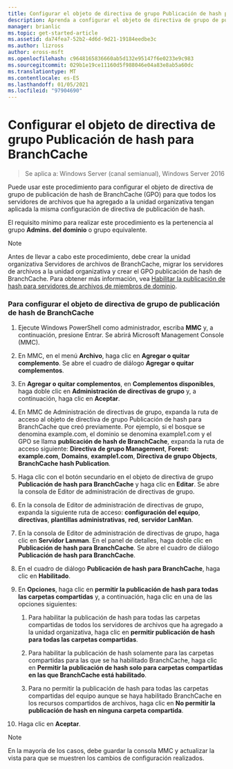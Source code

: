 ```yaml
---
title: Configurar el objeto de directiva de grupo Publicación de hash para BranchCache
description: Aprenda a configurar el objeto de directiva de grupo de publicación de hash de BranchCache (GPO) para que todos los servidores de archivos que ha agregado a la unidad organizativa tengan aplicada la misma configuración de directiva de publicación de hash.
manager: brianlic
ms.topic: get-started-article
ms.assetid: da74fea7-52b2-4d6d-9d21-19184eedbe3c
ms.author: lizross
author: eross-msft
ms.openlocfilehash: c9648165836660ab5d132e95147f6e0233e9c983
ms.sourcegitcommit: 029b1e19ce11160d5f988046e04a83e8ab5a60dc
ms.translationtype: MT
ms.contentlocale: es-ES
ms.lasthandoff: 01/05/2021
ms.locfileid: "97904690"
---
```

# <a name="configure-the-branchcache-hash-publication-group-policy-object"></a>Configurar el objeto de directiva de grupo Publicación de hash para BranchCache

>Se aplica a: Windows Server (canal semianual), Windows Server 2016

Puede usar este procedimiento para configurar el objeto de directiva de grupo de publicación de hash de BranchCache (GPO) para que todos los servidores de archivos que ha agregado a la unidad organizativa tengan aplicada la misma configuración de directiva de publicación de hash.

El requisito mínimo para realizar este procedimiento es la pertenencia al grupo **Admins. del dominio** o grupo equivalente.

> [!NOTE]
> Antes de llevar a cabo este procedimiento, debe crear la unidad organizativa Servidores de archivos de BranchCache, migrar los servidores de archivos a la unidad organizativa y crear el GPO publicación de hash de BranchCache. Para obtener más información, vea [Habilitar la publicación de hash para servidores de archivos de miembros de dominio](../../branchcache/deploy/Enable-Hash-Publication-for-Domain-Member-File-Servers.md).

### <a name="to-configure-the-branchcache-hash-publication-group-policy-object"></a>Para configurar el objeto de directiva de grupo de publicación de hash de BranchCache

1.  Ejecute Windows PowerShell como administrador, escriba **MMC** y, a continuación, presione Entrar. Se abrirá Microsoft Management Console (MMC).

2.  En MMC, en el menú **Archivo**, haga clic en **Agregar o quitar complemento**. Se abre el cuadro de diálogo **Agregar o quitar complementos**.

3.  En **Agregar o quitar complementos**, en **Complementos disponibles**, haga doble clic en **Administración de directivas de grupo** y, a continuación, haga clic en **Aceptar**.

4.  En MMC de Administración de directivas de grupo, expanda la ruta de acceso al objeto de directiva de grupo Publicación de hash para BranchCache que creó previamente. Por ejemplo, si el bosque se denomina example.com, el dominio se denomina example1.com y el GPO se llama **publicación de hash de BranchCache**, expanda la ruta de acceso siguiente: **Directiva de grupo Management**, **Forest: example.com**, **Domains**, **example1.com**, **Directiva de grupo Objects**, **BranchCache hash Publication**.

5.  Haga clic con el botón secundario en el objeto de directiva de grupo **Publicación de hash para BranchCache** y haga clic en **Editar**. Se abre la consola de Editor de administración de directivas de grupo.

6.  En la consola de Editor de administración de directivas de grupo, expanda la siguiente ruta de acceso: **configuración del equipo**, **directivas**, **plantillas administrativas**, **red**, **servidor LanMan**.

7.  En la consola de Editor de administración de directivas de grupo, haga clic en **Servidor Lanman**. En el panel de detalles, haga doble clic en **Publicación de hash para BranchCache**. Se abre el cuadro de diálogo **Publicación de hash para BranchCache**.

8.  En el cuadro de diálogo **Publicación de hash para BranchCache**, haga clic en **Habilitado**.

9. En **Opciones**, haga clic en **permitir la publicación de hash para todas las carpetas compartidas** y, a continuación, haga clic en una de las opciones siguientes:

    1.  Para habilitar la publicación de hash para todas las carpetas compartidas de todos los servidores de archivos que ha agregado a la unidad organizativa, haga clic en **permitir publicación de hash para todas las carpetas compartidas**.

    2.  Para habilitar la publicación de hash solamente para las carpetas compartidas para las que se ha habilitado BranchCache, haga clic en **Permitir la publicación de hash solo para carpetas compartidas en las que BranchCache está habilitado**.

    3.  Para no permitir la publicación de hash para todas las carpetas compartidas del equipo aunque se haya habilitado BranchCache en los recursos compartidos de archivos, haga clic en **No permitir la publicación de hash en ninguna carpeta compartida**.

10. Haga clic en **Aceptar**.

> [!NOTE]
> En la mayoría de los casos, debe guardar la consola MMC y actualizar la vista para que se muestren los cambios de configuración realizados.



